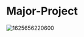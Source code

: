 # Major-Project
![1625656220600](https://user-images.githubusercontent.com/87070770/124754446-dc804d00-df47-11eb-8790-0e04013ac447.jpg)

